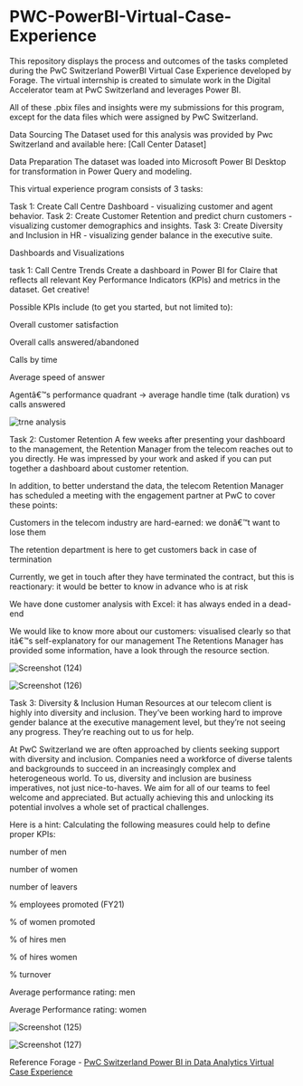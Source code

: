 # PWC-PowerBI-Virtual-Case-Experience

This repository displays the process and outcomes of the tasks completed during the PwC Switzerland PowerBI Virtual Case Experience developed by Forage. The virtual internship is created to simulate work in the Digital Accelerator team at PwC Switzerland and leverages Power BI.

All of these .pbix files and insights were my submissions for this program, except for the data files which were assigned by PwC Switzerland.

Data Sourcing
The Dataset used for this analysis was provided by Pwc Switzerland and available here: [Call Center Dataset]

Data Preparation
The dataset was loaded into Microsoft Power BI Desktop for transformation in Power Query and modeling.

This virtual experience program consists of 3 tasks:

Task 1: Create Call Centre Dashboard - visualizing customer and agent behavior.
Task 2: Create Customer Retention and predict churn customers - visualizing customer demographics and insights.
Task 3: Create Diversity and Inclusion in HR - visualizing gender balance in the executive suite.

Dashboards and Visualizations

task 1: Call Centre Trends Create a dashboard in Power BI for Claire that reflects all relevant Key Performance Indicators (KPIs) and metrics in the dataset. Get creative!

Possible KPIs include (to get you started, but not limited to):

Overall customer satisfaction

Overall calls answered/abandoned

Calls by time

Average speed of answer

Agentâ€™s performance quadrant -> average handle time (talk duration) vs calls answered

![trne analysis](https://github.com/Sravanthi-Duddeti/PWC-PowerBI-Virtual-Case-Experience/assets/128029018/da9ddf05-7af2-44bf-9fac-2f873aa2350d)

Task 2: Customer Retention A few weeks after presenting your dashboard to the management, the Retention Manager from the telecom reaches out to you directly. He was impressed by your work and asked if you can put together a dashboard about customer retention.

In addition, to better understand the data, the telecom Retention Manager has scheduled a meeting with the engagement partner at PwC to cover these points:

Customers in the telecom industry are hard-earned: we donâ€™t want to lose them

The retention department is here to get customers back in case of termination

Currently, we get in touch after they have terminated the contract, but this is reactionary: it would be better to know in advance who is at risk

We have done customer analysis with Excel: it has always ended in a dead-end

We would like to know more about our customers: visualised clearly so that itâ€™s self-explanatory for our management The Retentions Manager has provided some information, have a look through the resource section.

![Screenshot (124)](https://github.com/Sravanthi-Duddeti/PWC-PowerBI-Virtual-Case-Experience/assets/128029018/fd8c9957-f22e-450a-8329-50d795c4ce3c)

![Screenshot (126)](https://github.com/Sravanthi-Duddeti/PWC-PowerBI-Virtual-Case-Experience/assets/128029018/5ff3e112-06c9-4c72-99f4-3e8a26e84e9a)

Task 3: Diversity & Inclusion Human Resources at our telecom client is highly into diversity and inclusion. They’ve been working hard to improve gender balance at the executive management level, but they’re not seeing any progress. They’re reaching out to us for help.

At PwC Switzerland we are often approached by clients seeking support with diversity and inclusion. Companies need a workforce of diverse talents and backgrounds to succeed in an increasingly complex and heterogeneous world. To us, diversity and inclusion are business imperatives, not just nice-to-haves. We aim for all of our teams to feel welcome and appreciated. But actually achieving this and unlocking its potential involves a whole set of practical challenges.

Here is a hint: Calculating the following measures could help to define proper KPIs:

number of men

number of women

number of leavers

% employees promoted (FY21)

% of women promoted

% of hires men

% of hires women

% turnover

Average performance rating: men

Average Performance rating: women

![Screenshot (125)](https://github.com/Sravanthi-Duddeti/PWC-PowerBI-Virtual-Case-Experience/assets/128029018/1709ba2f-69ba-47e0-8041-4c12f2c50b50)

![Screenshot (127)](https://github.com/Sravanthi-Duddeti/PWC-PowerBI-Virtual-Case-Experience/assets/128029018/7fa74fd4-3940-4a70-adbf-bcb4b4a524a9)

Reference
Forage - [PwC Switzerland Power BI in Data Analytics Virtual Case Experience](https://www.theforage.com/virtual-internships/prototype/a87GpgE6tiku7q3gu/Power%20BI%20in%20Data%20Analytics?ref=zYi2CnpbWjhcS7sAk)




